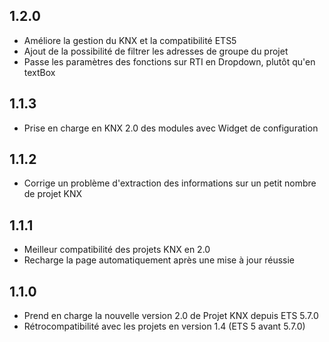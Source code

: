 ## 1.2.0
- Améliore la gestion du KNX et la compatibilité ETS5
- Ajout de la possibilité de filtrer les adresses de groupe du projet
- Passe les paramètres des fonctions sur RTI en Dropdown, plutôt qu'en textBox

## 1.1.3
- Prise en charge en KNX 2.0 des modules avec Widget de configuration 

## 1.1.2
- Corrige un problème d'extraction des informations sur un petit nombre de projet KNX

## 1.1.1
- Meilleur compatibilité des projets KNX en 2.0
- Recharge la page automatiquement après une mise à jour réussie

## 1.1.0
- Prend en charge la nouvelle version 2.0 de Projet KNX depuis ETS 5.7.0
- Rétrocompatibilité avec les projets en version 1.4 (ETS 5 avant 5.7.0)
